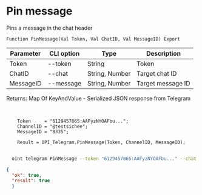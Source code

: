 ﻿---
sidebar_position: 4
---

# Pin message
 Pins a message in the chat header



`Function PinMessage(Val Token, Val ChatID, Val MessageID) Export`

  | Parameter | CLI option | Type | Description |
  |-|-|-|-|
  | Token | --token | String | Token |
  | ChatID | --chat | String, Number | Target chat ID |
  | MessageID | --message | String, Number | Target message ID |

  
  Returns:  Map Of KeyAndValue - Serialized JSON response from Telegram

<br/>




```bsl title="Code example"
    Token     = "6129457865:AAFyzNYOAFbu...";
    ChannelID = "@testsichee";
    MessageID = "8335";

    Result = OPI_Telegram.PinMessage(Token, ChannelID, MessageID);
```



```sh title="CLI command example"
    
  oint telegram PinMessage --token "6129457865:AAFyzNYOAFbu..." --chat %chat% --message "6846"

```

```json title="Result"
{
  "ok": true,
  "result": true
  }
```
